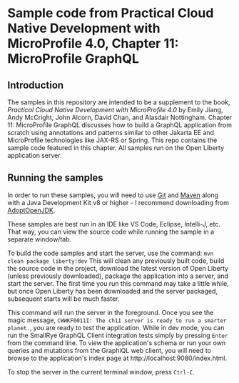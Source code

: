 # Sample code from Practical Cloud Native Development with MicroProfile 4.0, Chapter 11: MicroProfile GraphQL

## Introduction

The samples in this repository are intended to be a supplement to the book, _Practical Cloud Native Development with
MicroProfile 4.0_ by Emily Jiang, Andy McCright, John Alcorn, David Chan, and Alasdair Nottingham. Chapter 11:
MicroProfile GraphQL discusses how to build a GraphQL application from scratch using annotations and patterns similar
to other Jakarta EE and MicroProfile technologies like JAX-RS or Spring.
This repo contains the sample code featured in this chapter. All samples run on the Open Liberty application server.

## Running the samples

In order to run these samples, you will need to use [Git](https://git-scm.com/) and [Maven](https://maven.apache.org/)
along with a Java Development Kit v8 or higher - I recommend downloading from [AdoptOpenJDK](https://adoptopenjdk.net/).

These samples are best run in an IDE like VS Code, Eclipse, Intelli-J, etc. That way, you can view the source code while
running the sample in a separate window/tab.

To build the code samples and start the server, use the command: `mvn clean package liberty:dev`
This will clean any previously built code, build the source code in the project, download the latest version of Open
Liberty (unless previously downloaded), package the application into a server, and start the server. The first time you
run this command may take a little while, but once Open Liberty has been downloaded and the server packaged, subsequent
starts will be much faster.

This command will run the server in the foreground. Once you see the magic message, 
`CWWKF0011I: The ch11 server is ready to run a smarter planet.`, you are ready to test the application. While in dev
mode, you can run the SmallRye GraphQL Client integration tests simply by pressing `Enter` from the command line. To
view the application's schema or run your own queries and mutations from the GraphiQL web client, you will need to
browse to the application's index page at http://localhost:9080/index.html.

To stop the server in the current terminal window, press `Ctrl-C`.
